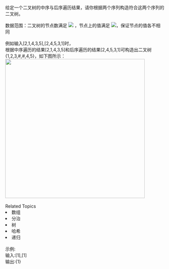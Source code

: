 <div>  给定一个二叉树的中序与后序遍历结果，请你根据两个序列构造符合这两个序列的二叉树。 </div> <div>  <br> </div> <div>  数据范围：二叉树的节点数满足 <img src="https://www.nowcoder.com/equation?tex=1%20%5Cle%20n%20%5Cle%201000%20%5C"> ，节点上的值满足 <img src="https://www.nowcoder.com/equation?tex=%7Cval%7C%20%5Cle%2010%5E9%20%5C">，保证节点的值各不相同<br> </div> <div>  <br> </div> <div>  例如输入[2,1,4,3,5],[2,4,5,3,1]时， </div> <div>  根据中序遍历<span>的结果</span><span>[2,1,4,3,5]</span>和后序遍历<span>的结果</span><span>[2,4,5,3,1]</span>可构造出<span>二叉树{1,2,3,#,#,4,5}，如下图所示：</span><span></span> </div> <div>  <img alt="" src="https://uploadfiles.nowcoder.com/images/20211201/423483716_1638346694601/2F3F5D03085F56DA90CD8281C61709F9" style="height: auto;width: 442.2px;"><br> </div><div><br></div><div><div>Related Topics</div><div><li>数组</li><li>分治</li><li>树</li><li>哈希</li><li>递归</li></div></div><br>示例:<br>输入:[1],[1]<br>输出:{1}
<br>
